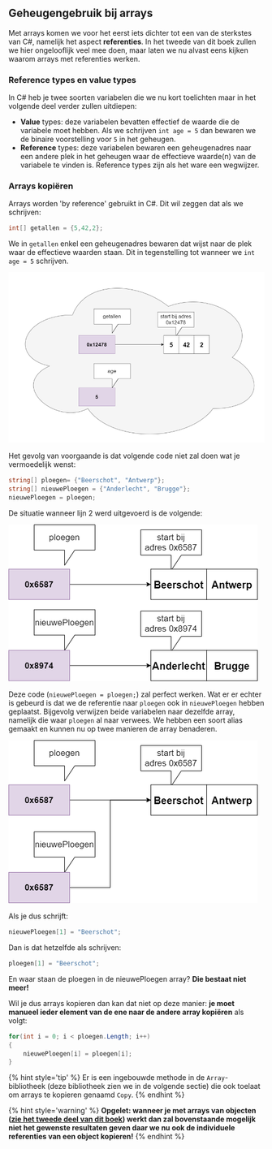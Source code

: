 ## Geheugengebruik bij arrays

Met arrays komen we voor het eerst iets dichter tot een van de sterkstes van C#, namelijk het aspect **referenties**. In het tweede van dit boek zullen we hier ongelooflijk veel mee doen, maar laten we nu alvast eens kijken waarom arrays met referenties werken.

### Reference types en value types

In C# heb je twee soorten variabelen die we nu kort toelichten maar in het volgende deel verder zullen uitdiepen:

* **Value** types: deze variabelen bevatten effectief de waarde die de variabele moet hebben. Als we schrijven ``int age = 5`` dan bewaren we de binaire voorstelling voor ``5`` in het geheugen.
* **Reference** types: deze variabelen bewaren een geheugenadres naar een andere plek in het geheugen waar de effectieve waarde(n) van de variabele te vinden is. Reference types zijn als het ware een wegwijzer.

### Arrays kopiëren

Arrays worden 'by reference' gebruikt in C#. Dit wil zeggen dat als we schrijven:
```csharp
int[] getallen = {5,42,2};
```

We in ``getallen`` enkel een geheugenadres bewaren dat wijst naar de plek waar de effectieve waarden staan. Dit in tegenstelling tot wanneer we ``int age = 5`` schrijven.

![De wolk stelt het werkgeheugen voor. De geheugenadres zijn willekeurig](../assets/5_arrays/geheugen.png)


Het gevolg van voorgaande is dat volgende code niet zal doen wat je vermoedelijk wenst:

```csharp
string[] ploegen= {"Beerschot", "Antwerp"};
string[] nieuwePloegen = {"Anderlecht", "Brugge"};
nieuwePloegen = ploegen;
```

De situatie wanneer lijn 2 werd uitgevoerd is de volgende:
<!--- {height:80%} --->
![Beerschot is de ploeg van't stad ;)](../assets/5_arrays/refbeervoor.png)

Deze code (``nieuwePloegen = ploegen;``) zal perfect werken. Wat er er echter is gebeurd is dat we de referentie naar ``ploegen`` ook in ``nieuwePloegen`` hebben geplaatst. Bijgevolg verwijzen beide variabelen naar dezelfde array, namelijk die waar ``ploegen`` al naar verwees. We hebben een soort alias gemaakt en kunnen nu op twee manieren de array benaderen.

<!--- {height:80%} --->
![Beerschot is de ploeg van't stad ;)](../assets/5_arrays/refbeer.png)

Als je dus  schrijft:

```csharp
nieuwePloegen[1] = "Beerschot";
```

Dan is dat hetzelfde als schrijven:

```csharp
ploegen[1] = "Beerschot";
```

En waar staan de ploegen in de nieuwePloegen array? **Die bestaat niet meer!**

Wil je dus arrays kopieren dan kan dat niet op deze manier: **je moet manueel ieder element van de ene naar de andere array kopiëren** als volgt:
```csharp
for(int i = 0; i < ploegen.Length; i++)
{
    nieuwePloegen[i] = ploegen[i];
}
```

{% hint style='tip' %}
Er is een ingebouwde methode in de ``Array``-bibliotheek (deze bibliotheek zien we in de volgende sectie) die ook toelaat om arrays te kopieren genaamd ``Copy``. 
{% endhint %}


{% hint style='warning' %}
**Opgelet: wanneer je met arrays van objecten ([zie het tweede deel van dit boek](../11_arraysvanklassen/7_arraysvanobj.md)) werkt dan zal bovenstaande mogelijk niet het gewenste resultaten geven daar we nu ook de individuele referenties van een object kopieren!**
{% endhint %}